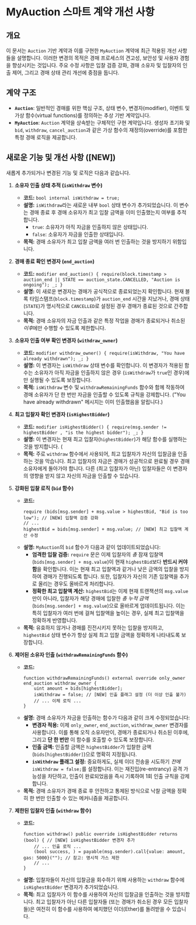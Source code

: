 # MyAuction 스마트 계약 개선 사항

## 개요

이 문서는 `Auction` 기반 계약과 이를 구현한 `MyAuction` 계약에 최근 적용된 개선 사항들을 설명합니다. 이러한 변경의 목적은 경매 프로세스의 견고성, 보안성 및 사용자 경험을 향상시키는 것입니다. 주요 수정 사항은 입찰 검증 강화, 경매 소유자 및 입찰자의 인출 제어, 그리고 경매 상태 관리 개선에 중점을 둡니다.

## 계약 구조

* **`Auction`**: 일반적인 경매를 위한 핵심 구조, 상태 변수, 변경자(modifier), 이벤트 및 가상 함수(virtual functions)를 정의하는 추상 기반 계약입니다.
* **`MyAuction`**: `Auction` 계약을 상속받는 구체적인 구현 계약입니다. 생성자 초기화 및 `bid`, `withdraw`, `cancel_auction`과 같은 가상 함수의 재정의(override)를 포함한 특정 경매 로직을 제공합니다.

## 새로운 기능 및 개선 사항 ([NEW])

새롭게 추가되거나 변경된 기능 및 로직은 다음과 같습니다.

1.  **소유자 인출 상태 추적 (`isWithdraw` 변수)**

    * **코드:** `bool internal isWithdraw = true;`
    * **설명:** `isWithdraw`라는 새로운 내부 `bool` 상태 변수가 추가되었습니다. 이 변수는 경매 종료 후 경매 소유자가 최고 입찰 금액을 이미 인출했는지 여부를 추적합니다.
        * `true`: 소유자가 아직 자금을 인출하지 않은 상태입니다. 
        * `false`: 소유자가 자금을 인출한 상태입니다.
    * **목적:** 경매 소유자가 최고 입찰 금액을 여러 번 인출하는 것을 방지하기 위함입니다.

2.  **경매 종료 확인 변경자 (`end_auction`)**
    * **코드:** `modifier end_auction() { require(block.timestamp > auction_end || STATE == auction_state.CANCELLED, "Auction is ongoing"); _; }`
    * **설명:** 이 새로운 변경자는 경매가 공식적으로 종료되었는지 확인합니다. 현재 블록 타임스탬프(`block.timestamp`)가 `auction_end` 시간을 지났거나, 경매 상태(`STATE`)가 명시적으로 `CANCELLED`로 설정된 경우 경매가 종료된 것으로 간주합니다. 
    * **목적:** 경매 소유자의 자금 인출과 같은 특정 작업을 경매가 종료되거나 취소된 *이후*에만 수행할 수 있도록 제한합니다.

3.  **소유자 인출 여부 확인 변경자 (`withdraw_owner`)**
    * **코드:** `modifier withdraw_owner() { require(isWithdraw, "You have already withdrawn"); _; }`
    * **설명:** 이 변경자는 `isWithdraw` 상태 변수를 확인합니다. 이 변경자가 적용된 함수는 소유자가 아직 자금을 인출하지 않은 경우 (`isWithdraw`가 `true`인 경우)에만 실행될 수 있도록 보장합니다. 
    * **목적:** `isWithdraw` 변수 및 `withdrawRemainingFunds` 함수와 함께 작동하여 경매 소유자가 단 한 번만 자금을 인출할 수 있도록 규칙을 강제합니다. ("You have already withdrawn" 메시지는 이미 인출했음을 알립니다.)

4.  **최고 입찰자 확인 변경자 (`isHighestBidder`)**
    * **코드:** `modifier isHighestBidder() { require(msg.sender != highestBidder , "is the highest bidder"); _; }`
    * **설명:** 이 변경자는 현재 최고 입찰자(`highestBidder`)가 해당 함수를 실행하는 것을 방지합니다. (
    * **목적:** 주로 `withdraw` 함수에서 사용되어, 최고 입찰자가 자신의 입찰금을 인출하는 것을 막습니다. 최고 입찰자의 자금은 경매가 성공적으로 완료될 경우 경매 소유자에게 돌아가야 합니다. 다른 (최고 입찰자가 아닌) 입찰자들은 이 변경자의 영향을 받지 않고 자신의 자금을 인출할 수 있습니다.
5.  **강화된 입찰 로직 (`bid` 함수)**
    * **코드:**
        ```solidity
        require (bids[msg.sender] + msg.value > highestBid, "Bid is too low"); // [NEW] 입찰액 검증 강화
        // ...
        highestBid = bids[msg.sender] + msg.value; // [NEW] 최고 입찰액 계산 수정
        ```
    * **설명:** `MyAuction`의 `bid` 함수가 다음과 같이 업데이트되었습니다:
        * **엄격한 입찰 검증:** `require` 문은 이제 입찰자의 *총* 잠재 입찰액(`bids[msg.sender] + msg.value`)이 현재 `highestBid`보다 **반드시 커야 함**을 확인합니다. 이는 현재 최고 입찰액과 같거나 낮은 금액의 입찰을 방지하여 경매가 진행되도록 합니다. 또한, 입찰자가 자신의 기존 입찰액을 추가로 올리는 경우도 올바르게 처리합니다.
        * **정확한 최고 입찰액 계산:** `highestBid`는 이제 현재 트랜잭션의 `msg.value`만이 아니라, 입찰자가 해당 경매에 입찰한 *총 누적 금액*(`bids[msg.sender] + msg.value`)으로 올바르게 업데이트됩니다. 이는 특히 입찰자가 여러 번에 걸쳐 입찰액을 높이는 경우, 실제 최고 입찰액을 정확하게 반영합니다. 
    * **목적:** 유효하지 않거나 경매를 진전시키지 못하는 입찰을 방지하고, `highestBid` 상태 변수가 항상 실제 최고 입찰 금액을 정확하게 나타내도록 보장합니다.

6.  **제어된 소유자 인출 (`withdrawRemainingFunds` 함수)**
    * **코드:**
        ```solidity
        function withdrawRemainingFunds() external override only_owner end_auction withdraw_owner {
            uint amount = bids[highestBidder];
            isWithdraw = false; // [NEW] 인출 플래그 설정 (더 이상 인출 불가)
            // ... 이체 로직 ...
        }
        ```
    * **설명:** 경매 소유자가 자금을 인출하는 함수가 다음과 같이 크게 수정되었습니다:
        * **변경자 적용:** 이제 `only_owner`, `end_auction`, `withdraw_owner` 변경자를 사용합니다. 이를 통해 오직 소유자만이, 경매가 종료되거나 취소된 이후에, 그리고 **단 한 번만** 이 함수를 호출할 수 있도록 보장합니다.
        * **인출 금액:** 인출할 금액은 `highestBidder`가 입찰한 금액(`bids[highestBidder]`)으로 명확히 지정됩니다.
        * **`isWithdraw` 플래그 설정:** 중요하게도, 실제 이더 전송을 시도하기 *전에* `isWithdraw = false;`를 설정합니다. 이는 재진입(re-entrancy) 공격 가능성을 차단하고, 인출이 완료되었음을 즉시 기록하여 1회 인출 규칙을 강제합니다.
    * **목적:** 경매 소유자가 경매 종료 후 안전하고 통제된 방식으로 낙찰 금액을 정확히 한 번만 인출할 수 있는 메커니즘을 제공합니다.

7.  **제한된 입찰자 인출 (`withdraw` 함수)**
    * **코드:**
        ```solidity
        function withdraw() public override isHighestBidder returns (bool) { // [NEW] isHighestBidder 변경자 추가
            // ... 인출 로직 ...
            (bool success, ) = payable(msg.sender).call{value: amount, gas: 5000}(""); // 참고: 명시적 가스 제한
            // ...
        }
        ```
    * **설명:** 입찰자들이 자신의 입찰금을 회수하기 위해 사용하는 `withdraw` 함수에 `isHighestBidder` 변경자가 추가되었습니다.
    * **목적:** 최고 입찰자가 이 함수를 사용하여 자신의 입찰금을 인출하는 것을 방지합니다. 최고 입찰자가 아닌 다른 입찰자들 (또는 경매가 취소된 경우 모든 입찰자들)은 여전히 이 함수를 사용하여 예치했던 이더(Ether)를 돌려받을 수 있습니다. 

